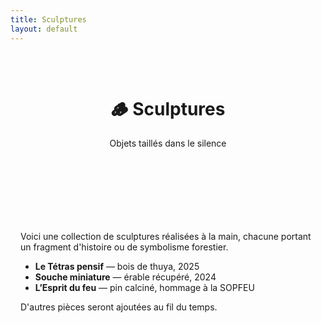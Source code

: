 ```yaml
---
title: Sculptures
layout: default
---
```


<header style="text-align: center; padding: 2rem;">
  <h1>🪵 Sculptures</h1>
  <p>Objets taillés dans le silence</p>
</header>

<section style="max-width: 700px; margin: auto; padding: 1rem;">
  <p>Voici une collection de sculptures réalisées à la main, chacune portant un fragment d'histoire ou de symbolisme forestier.</p>

  <ul>
    <li><strong>Le Tétras pensif</strong> — bois de thuya, 2025</li>
    <li><strong>Souche miniature</strong> — érable récupéré, 2024</li>
    <li><strong>L’Esprit du feu</strong> — pin calciné, hommage à la SOPFEU</li>
  </ul>

  <p>D'autres pièces seront ajoutées au fil du temps.</p>
</section>